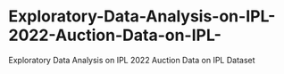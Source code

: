 # Exploratory-Data-Analysis-on-IPL-2022-Auction-Data-on-IPL-
Exploratory Data Analysis on IPL 2022 Auction Data  on IPL  Dataset 
